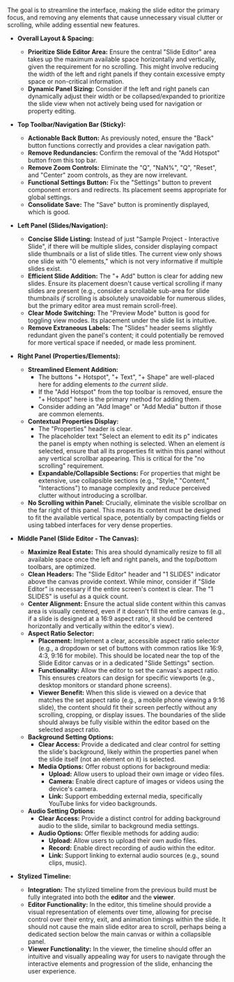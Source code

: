 
The goal is to streamline the interface, making the slide editor the primary focus, and removing any elements that cause unnecessary visual clutter or scrolling, while adding essential new features.

*   **Overall Layout & Spacing:**
    *   **Prioritize Slide Editor Area:** Ensure the central "Slide Editor" area takes up the maximum available space horizontally and vertically, given the requirement for no scrolling. This might involve reducing the width of the left and right panels if they contain excessive empty space or non-critical information.
    *   **Dynamic Panel Sizing:** Consider if the left and right panels can dynamically adjust their width or be collapsed/expanded to prioritize the slide view when not actively being used for navigation or property editing.

*   **Top Toolbar/Navigation Bar (Sticky):**
    *   **Actionable Back Button:** As previously noted, ensure the "Back" button functions correctly and provides a clear navigation path.
    *   **Remove Redundancies:** Confirm the removal of the "Add Hotspot" button from this top bar.
    *   **Remove Zoom Controls:** Eliminate the "Q", "NaN%", "Q", "Reset", and "Center" zoom controls, as they are now irrelevant.
    *   **Functional Settings Button:** Fix the "Settings" button to prevent component errors and redirects. Its placement seems appropriate for global settings.
    *   **Consolidate Save:** The "Save" button is prominently displayed, which is good.

*   **Left Panel (Slides/Navigation):**
    *   **Concise Slide Listing:** Instead of just "Sample Project - Interactive Slide", if there will be multiple slides, consider displaying compact slide thumbnails or a list of slide titles. The current view only shows one slide with "0 elements," which is not very informative if multiple slides exist.
    *   **Efficient Slide Addition:** The "+ Add" button is clear for adding new slides. Ensure its placement doesn't cause vertical scrolling if many slides are present (e.g., consider a scrollable sub-area for slide thumbnails *if* scrolling is absolutely unavoidable for numerous slides, but the primary editor area must remain scroll-free).
    *   **Clear Mode Switching:** The "Preview Mode" button is good for toggling view modes. Its placement under the slide list is intuitive.
    *   **Remove Extraneous Labels:** The "Slides" header seems slightly redundant given the panel's content; it could potentially be removed for more vertical space if needed, or made less prominent.

*   **Right Panel (Properties/Elements):**
    *   **Streamlined Element Addition:**
        *   The buttons "+ Hotspot", "+ Text", "+ Shape" are well-placed here for adding elements *to the current slide*.
        *   If the "Add Hotspot" from the top toolbar is removed, ensure the "+ Hotspot" here is the primary method for adding them.
        *   Consider adding an "Add Image" or "Add Media" button if those are common elements.
    *   **Contextual Properties Display:**
        *   The "Properties" header is clear.
        *   The placeholder text "Select an element to edit its p" indicates the panel is empty when nothing is selected. When an element *is* selected, ensure that all its properties fit within this panel without any vertical scrollbar appearing. This is critical for the "no scrolling" requirement.
        *   **Expandable/Collapsible Sections:** For properties that might be extensive, use collapsible sections (e.g., "Style," "Content," "Interactions") to manage complexity and reduce perceived clutter without introducing a scrollbar.
    *   **No Scrolling within Panel:** Crucially, eliminate the visible scrollbar on the far right of this panel. This means its content must be designed to fit the available vertical space, potentially by compacting fields or using tabbed interfaces for very dense properties.

*   **Middle Panel (Slide Editor - The Canvas):**
    *   **Maximize Real Estate:** This area should dynamically resize to fill all available space once the left and right panels, and the top/bottom toolbars, are optimized.
    *   **Clean Headers:** The "Slide Editor" header and "1 SLIDES" indicator above the canvas provide context. While minor, consider if "Slide Editor" is necessary if the entire screen's context is clear. The "1 SLIDES" is useful as a quick count.
    *   **Center Alignment:** Ensure the actual slide content within this canvas area is visually centered, even if it doesn't fill the entire canvas (e.g., if a slide is designed at a 16:9 aspect ratio, it should be centered horizontally and vertically within the editor's view).
    *   **Aspect Ratio Selector:**
        *   **Placement:** Implement a clear, accessible aspect ratio selector (e.g., a dropdown or set of buttons with common ratios like 16:9, 4:3, 9:16 for mobile). This should be located near the top of the Slide Editor canvas or in a dedicated "Slide Settings" section.
        *   **Functionality:** Allow the editor to set the canvas's aspect ratio. This ensures creators can design for specific viewports (e.g., desktop monitors or standard phone screens).
        *   **Viewer Benefit:** When this slide is viewed on a device that matches the set aspect ratio (e.g., a mobile phone viewing a 9:16 slide), the content should fit their screen perfectly without any scrolling, cropping, or display issues. The boundaries of the slide should always be fully visible within the editor based on the selected aspect ratio.
    *   **Background Setting Options:**
        *   **Clear Access:** Provide a dedicated and clear control for setting the slide's background, likely within the properties panel when the slide itself (not an element on it) is selected.
        *   **Media Options:** Offer robust options for background media:
            *   **Upload:** Allow users to upload their own image or video files.
            *   **Camera:** Enable direct capture of images or videos using the device's camera.
            *   **Link:** Support embedding external media, specifically YouTube links for video backgrounds.
    *   **Audio Setting Options:**
        *   **Clear Access:** Provide a distinct control for adding background audio to the slide, similar to background media settings.
        *   **Audio Options:** Offer flexible methods for adding audio:
            *   **Upload:** Allow users to upload their own audio files.
            *   **Record:** Enable direct recording of audio within the editor.
            *   **Link:** Support linking to external audio sources (e.g., sound clips, music).

*   **Stylized Timeline:**
    *   **Integration:** The stylized timeline from the previous build must be fully integrated into both the **editor** and the **viewer**.
    *   **Editor Functionality:** In the editor, this timeline should provide a visual representation of elements over time, allowing for precise control over their entry, exit, and animation timings within the slide. It should not cause the main slide editor area to scroll, perhaps being a dedicated section below the main canvas or within a collapsible panel.
    *   **Viewer Functionality:** In the viewer, the timeline should offer an intuitive and visually appealing way for users to navigate through the interactive elements and progression of the slide, enhancing the user experience.